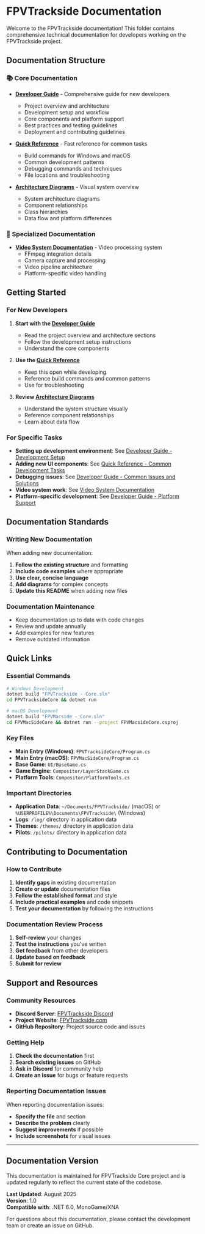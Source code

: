 # FPVTrackside Documentation

Welcome to the FPVTrackside documentation! This folder contains comprehensive technical documentation for developers working on the FPVTrackside project.

## Documentation Structure

### 📚 Core Documentation

- **[Developer Guide](DeveloperGuide.md)** - Comprehensive guide for new developers
  - Project overview and architecture
  - Development setup and workflow
  - Core components and platform support
  - Best practices and testing guidelines
  - Deployment and contributing guidelines

- **[Quick Reference](QuickReference.md)** - Fast reference for common tasks
  - Build commands for Windows and macOS
  - Common development patterns
  - Debugging commands and techniques
  - File locations and troubleshooting

- **[Architecture Diagrams](ArchitectureDiagrams.md)** - Visual system overview
  - System architecture diagrams
  - Component relationships
  - Class hierarchies
  - Data flow and platform differences

### 🎥 Specialized Documentation

- **[Video System Documentation](VideoSystemDocumentation.md)** - Video processing system
  - FFmpeg integration details
  - Camera capture and processing
  - Video pipeline architecture
  - Platform-specific video handling

## Getting Started

### For New Developers

1. **Start with the [Developer Guide](DeveloperGuide.md)**
   - Read the project overview and architecture sections
   - Follow the development setup instructions
   - Understand the core components

2. **Use the [Quick Reference](QuickReference.md)**
   - Keep this open while developing
   - Reference build commands and common patterns
   - Use for troubleshooting

3. **Review [Architecture Diagrams](ArchitectureDiagrams.md)**
   - Understand the system structure visually
   - Reference component relationships
   - Learn about data flow

### For Specific Tasks

- **Setting up development environment**: See [Developer Guide - Development Setup](DeveloperGuide.md#development-setup)
- **Adding new UI components**: See [Quick Reference - Common Development Tasks](QuickReference.md#common-development-tasks)
- **Debugging issues**: See [Developer Guide - Common Issues and Solutions](DeveloperGuide.md#common-issues-and-solutions)
- **Video system work**: See [Video System Documentation](VideoSystemDocumentation.md)
- **Platform-specific development**: See [Developer Guide - Platform Support](DeveloperGuide.md#platform-support)

## Documentation Standards

### Writing New Documentation

When adding new documentation:

1. **Follow the existing structure** and formatting
2. **Include code examples** where appropriate
3. **Use clear, concise language**
4. **Add diagrams** for complex concepts
5. **Update this README** when adding new files

### Documentation Maintenance

- Keep documentation up to date with code changes
- Review and update annually
- Add examples for new features
- Remove outdated information

## Quick Links

### Essential Commands

```bash
# Windows Development
dotnet build "FPVTrackside - Core.sln"
cd FPVTracksideCore && dotnet run

# macOS Development
dotnet build "FPVMacside - Core.sln"
cd FPVMacSideCore && dotnet run --project FPVMacsideCore.csproj
```

### Key Files

- **Main Entry (Windows)**: `FPVTracksideCore/Program.cs`
- **Main Entry (macOS)**: `FPVMacSideCore/Program.cs`
- **Base Game**: `UI/BaseGame.cs`
- **Game Engine**: `Compositor/LayerStackGame.cs`
- **Platform Tools**: `Compositor/PlatformTools.cs`

### Important Directories

- **Application Data**: `~/Documents/FPVTrackside/` (macOS) or `%USERPROFILE%\Documents\FPVTrackside\` (Windows)
- **Logs**: `/log/` directory in application data
- **Themes**: `/themes/` directory in application data
- **Pilots**: `/pilots/` directory in application data

## Contributing to Documentation

### How to Contribute

1. **Identify gaps** in existing documentation
2. **Create or update** documentation files
3. **Follow the established format** and style
4. **Include practical examples** and code snippets
5. **Test your documentation** by following the instructions

### Documentation Review Process

1. **Self-review** your changes
2. **Test the instructions** you've written
3. **Get feedback** from other developers
4. **Update based on feedback**
5. **Submit for review**

## Support and Resources

### Community Resources

- **Discord Server**: [FPVTrackside Discord](https://discord.com/invite/V2x6dCs)
- **Project Website**: [FPVTrackside.com](https://fpvtrackside.com/)
- **GitHub Repository**: Project source code and issues

### Getting Help

1. **Check the documentation** first
2. **Search existing issues** on GitHub
3. **Ask in Discord** for community help
4. **Create an issue** for bugs or feature requests

### Reporting Documentation Issues

When reporting documentation issues:

- **Specify the file** and section
- **Describe the problem** clearly
- **Suggest improvements** if possible
- **Include screenshots** for visual issues

---

## Documentation Version

This documentation is maintained for FPVTrackside Core project and is updated regularly to reflect the current state of the codebase.

**Last Updated**: August 2025  
**Version**: 1.0  
**Compatible with**: .NET 6.0, MonoGame/XNA

For questions about this documentation, please contact the development team or create an issue on GitHub. 